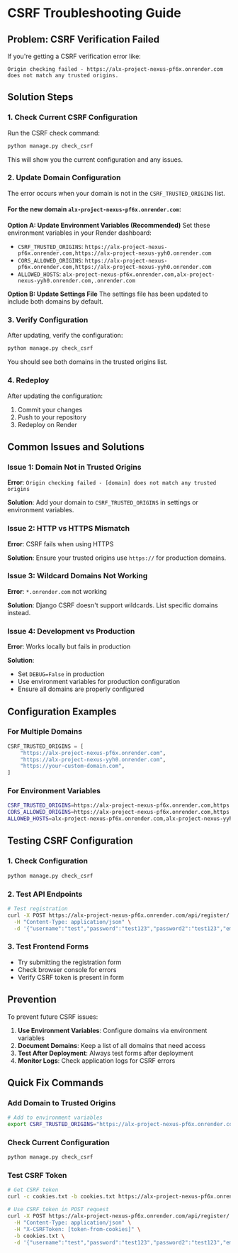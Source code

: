 # CSRF Troubleshooting Guide

## Problem: CSRF Verification Failed

If you're getting a CSRF verification error like:
```
Origin checking failed - https://alx-project-nexus-pf6x.onrender.com does not match any trusted origins.
```

## Solution Steps

### 1. Check Current CSRF Configuration

Run the CSRF check command:
```bash
python manage.py check_csrf
```

This will show you the current configuration and any issues.

### 2. Update Domain Configuration

The error occurs when your domain is not in the `CSRF_TRUSTED_ORIGINS` list. 

#### For the new domain `alx-project-nexus-pf6x.onrender.com`:

**Option A: Update Environment Variables (Recommended)**
Set these environment variables in your Render dashboard:
- `CSRF_TRUSTED_ORIGINS`: `https://alx-project-nexus-pf6x.onrender.com,https://alx-project-nexus-yyh0.onrender.com`
- `CORS_ALLOWED_ORIGINS`: `https://alx-project-nexus-pf6x.onrender.com,https://alx-project-nexus-yyh0.onrender.com`
- `ALLOWED_HOSTS`: `alx-project-nexus-pf6x.onrender.com,alx-project-nexus-yyh0.onrender.com,.onrender.com`

**Option B: Update Settings File**
The settings file has been updated to include both domains by default.

### 3. Verify Configuration

After updating, verify the configuration:
```bash
python manage.py check_csrf
```

You should see both domains in the trusted origins list.

### 4. Redeploy

After updating the configuration:
1. Commit your changes
2. Push to your repository
3. Redeploy on Render

## Common Issues and Solutions

### Issue 1: Domain Not in Trusted Origins
**Error**: `Origin checking failed - [domain] does not match any trusted origins`

**Solution**: Add your domain to `CSRF_TRUSTED_ORIGINS` in settings or environment variables.

### Issue 2: HTTP vs HTTPS Mismatch
**Error**: CSRF fails when using HTTPS

**Solution**: Ensure your trusted origins use `https://` for production domains.

### Issue 3: Wildcard Domains Not Working
**Error**: `*.onrender.com` not working

**Solution**: Django CSRF doesn't support wildcards. List specific domains instead.

### Issue 4: Development vs Production
**Error**: Works locally but fails in production

**Solution**: 
- Set `DEBUG=False` in production
- Use environment variables for production configuration
- Ensure all domains are properly configured

## Configuration Examples

### For Multiple Domains
```python
CSRF_TRUSTED_ORIGINS = [
    "https://alx-project-nexus-pf6x.onrender.com",
    "https://alx-project-nexus-yyh0.onrender.com",
    "https://your-custom-domain.com",
]
```

### For Environment Variables
```bash
CSRF_TRUSTED_ORIGINS=https://alx-project-nexus-pf6x.onrender.com,https://alx-project-nexus-yyh0.onrender.com
CORS_ALLOWED_ORIGINS=https://alx-project-nexus-pf6x.onrender.com,https://alx-project-nexus-yyh0.onrender.com
ALLOWED_HOSTS=alx-project-nexus-pf6x.onrender.com,alx-project-nexus-yyh0.onrender.com,.onrender.com
```

## Testing CSRF Configuration

### 1. Check Configuration
```bash
python manage.py check_csrf
```

### 2. Test API Endpoints
```bash
# Test registration
curl -X POST https://alx-project-nexus-pf6x.onrender.com/api/register/ \
  -H "Content-Type: application/json" \
  -d '{"username":"test","password":"test123","password2":"test123","email":"test@example.com","first_name":"Test","last_name":"User"}'
```

### 3. Test Frontend Forms
- Try submitting the registration form
- Check browser console for errors
- Verify CSRF token is present in form

## Prevention

To prevent future CSRF issues:

1. **Use Environment Variables**: Configure domains via environment variables
2. **Document Domains**: Keep a list of all domains that need access
3. **Test After Deployment**: Always test forms after deployment
4. **Monitor Logs**: Check application logs for CSRF errors

## Quick Fix Commands

### Add Domain to Trusted Origins
```bash
# Add to environment variables
export CSRF_TRUSTED_ORIGINS="https://alx-project-nexus-pf6x.onrender.com,https://alx-project-nexus-yyh0.onrender.com"
```

### Check Current Configuration
```bash
python manage.py check_csrf
```

### Test CSRF Token
```bash
# Get CSRF token
curl -c cookies.txt -b cookies.txt https://alx-project-nexus-pf6x.onrender.com/

# Use CSRF token in POST request
curl -X POST https://alx-project-nexus-pf6x.onrender.com/api/register/ \
  -H "Content-Type: application/json" \
  -H "X-CSRFToken: [token-from-cookies]" \
  -b cookies.txt \
  -d '{"username":"test","password":"test123","password2":"test123","email":"test@example.com","first_name":"Test","last_name":"User"}'
```
